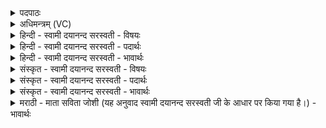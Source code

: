 <details><summary>पदपाठः</summary>

इ॒माम्। ते॒। धिय॑म्। प्र। भ॒रे॒। म॒हः। म॒हीम्। अ॒स्य। स्तो॒त्रे। धि॒षणा॑। यत्। ते॒। आ॒न॒जे। तम्। उ॒त्स॒व इत्यु॑त्ऽस॒वे। च॒। प्र॒स॒व इति॑ प्रऽस॒वे। च॒। सा॒स॒हिम्। स॒स॒हिमिति॑ सस॒हिम्। इन्द्र॑म्। दे॒वासः॑। शव॑सा। अ॒म॒द॒न्। अनु॑। २९।
</details>

<details><summary>अधिमन्त्रम् (VC)</summary>

- इन्द्रो देवता
- कुत्स ऋषिः
- जगती
- निषादः
</details>

<details><summary>हिन्दी - स्वामी दयानन्द सरस्वती - विषयः</summary>

फिर उसी विषय को अगले मन्त्र में कहा है ॥
</details>

<details><summary>हिन्दी - स्वामी दयानन्द सरस्वती - पदार्थः</summary>

पदार्थान्वयभाषाः -  हे सभाध्यक्ष ! मैं (महीम्) सुन्दर पूज्य (इमाम्) इस (ते) आपकी (धियम्) बुद्धि वा कर्म को (प्र, भरे) धारण करता हूँ (स्तोत्रे) स्तुति होने में (अस्य) इस मेरी (धिषणा) बुद्धि (यत्) जिस (ते) आपको (आनजे) प्रकट करती है (तम्) उस (शवसा) बल के साथ (सासहिम्) शीघ्र सहनेवाले (इन्द्रम्) उत्तम बल के योग से शत्रुओं को विदीर्ण करनेहारे सभापति को (महः) महान् कार्य के (उत्सवे) करने योग्य आनन्द समय (च) और (प्रसवे) उत्पत्ति में (च) भी (देवासः) विद्वान् लोग (अनु, अमदन्) अनुकूलता से आनन्दित करें ॥२९ ॥
</details>

<details><summary>हिन्दी - स्वामी दयानन्द सरस्वती - भावार्थः</summary>

भावार्थभाषाः -  जो राजादि मनुष्य विद्वानों से उत्तम बुद्धि वा वाणी को ग्रहण करते हैं, वे सत्य के अनुकूल हुए आप आनन्दित होके औरों को प्रसन्न करते हैं ॥२९ ॥
</details>

<details><summary>संस्कृत - स्वामी दयानन्द सरस्वती - विषयः</summary>

पुनस्तमेव विषयमाह ॥
</details>

<details><summary>संस्कृत - स्वामी दयानन्द सरस्वती - पदार्थः</summary>

पदार्थान्वयभाषाः -  हे इन्द्राहं महीमिमान्ते धियं प्रभरे स्तोत्रेऽस्य धिषणा यत्त आनजे तं शवसा सासहिमिन्द्रं मह उत्सवे च प्रसवे च देवासोऽन्वमदन् ॥२९ ॥
</details>

<details><summary>संस्कृत - स्वामी दयानन्द सरस्वती - भावार्थः</summary>

भावार्थभाषाः -  ये राजादयो मनुष्या विद्वद्भ्य उत्तमां प्रज्ञां वाचं गृह्णन्ति ते सत्यानुकूलाः सन्तः स्वयमानन्दिता भूत्वाऽन्यानानन्दयन्ति ॥२९ ॥
</details>

<details><summary>मराठी - माता सविता जोशी (यह अनुवाद स्वामी दयानन्द सरस्वती जी के आधार पर किया गया है।) - भावार्थः</summary>

भावार्थभाषाः -  जे राजे विद्वानांकडून उत्तम बुद्धी व वाणीचा स्वीकार करतात ते सत्यवादी बनतात व स्वतः आनंदित होऊन इतरांनाही प्रसन्न करतात.
</details>